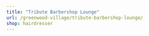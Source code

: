 ```yaml
---
title: "Tribute Barbershop Lounge"
url: /greenwood-village/tribute-barbershop-lounge/
shop: hairdresser
---
```

